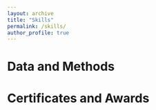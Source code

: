 ```yaml
---
layout: archive
title: "Skills"
permalink: /skills/
author_profile: true
---
```


Data and Methods
===




Certificates and Awards
===
